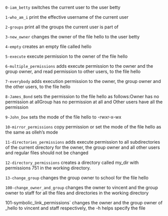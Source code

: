 `0-iam_betty` switches the current user to the user betty

`1-who_am_i` print the effective username of the current user

`2-groups` print all the groups the current user is part of

`3-new_owner` changes the owner of the file hello to the user betty

`4-empty` creates an empty file called hello

`5-execute` execute permission to the owner of the file hello

`6-multiple_permissions` adds execute permission to the owner and the group owner, and read permission to other users, to the file hello

`7-everybody` adds execution permission to the owner, the group owner and the other users, to the file hello

`8-James_Bond` sets the permission to the file hello as follows:Owner has no permission at allGroup has no permission at all and Other users have  all the permission

`9-John_Doe` sets the mode of the file hello to -rwxr-x-wx

`10-mirror_permissions` copy permission or set the mode of the file hello as the same as olleh’s mode

`11-directories_permissions` adds execute permission to all subdirectories of the current directory for the owner, the group owner and all other users and regular files should not be changed

`12-directory_permissions` creates a directory called my_dir with permissions 751 in the working directory.

`13-change_group` changes the group owner to school for the file hello

`100-change_owner_and_group` changes the owner to vincent and the group owner to staff for all the files and directories in the working directory

 101-symbolic_link_permissions` changes the owner and the group owner of _hello to vincent and staff respectively, the -h helps specify the file